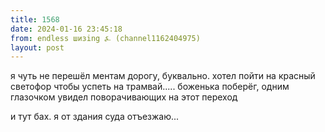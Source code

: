 ```yaml
---
title: 1568
date: 2024-01-16 23:45:18
from: endless шизing ⍼ (channel1162404975)
layout: post
---
```


я чуть не перешёл ментам дорогу, буквально. хотел пойти на красный светофор чтобы успеть на трамвай..... 
боженька поберёг, одним глазочком увидел поворачивающих на этот переход

и тут бах. я от здания суда отъезжаю...
